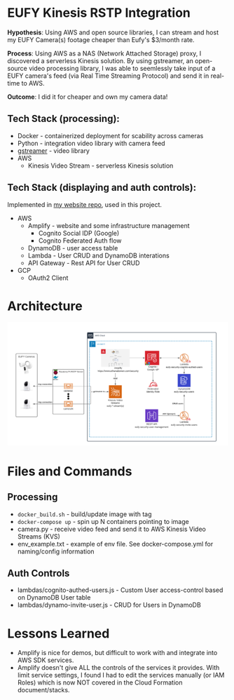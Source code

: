 # EUFY Kinesis RSTP Integration

**Hypothesis**: Using AWS and open source libraries, I can stream and host my EUFY Camera(s) footage cheaper than Eufy's $3/month rate.

**Process**: Using AWS as a NAS (Network Attached Storage) proxy, I discovered a serverless Kinesis solution. By using gstreamer, an open-source video processing library, I was able to seemlessly take input of a EUFY camera's feed (via Real Time Streaming Protocol) and send it in real-time to AWS.

**Outcome**: I did it for cheaper and own my camera data!

## Tech Stack (processing):
* Docker - containerized deployment for scability across cameras
* Python - integration video library with camera feed
* [gstreamer](https://docs.aws.amazon.com/kinesisvideostreams/latest/dg/examples-gstreamer-plugin.html) - video library
* AWS
  * Kinesis Video Stream - serverless Kinesis solution

## Tech Stack (displaying and auth controls):
Implemented in [my website repo](https://github.com/ethanabowen/PersonalWebsite), used in this project.
* AWS
  * Amplify - website and some infrastructure management
    * Cognito Social IDP (Google)
    * Cognito Federated Auth flow
  * DynamoDB - user access table
  * Lambda - User CRUD and DynamoDB interations
  * API Gateway - Rest API for User CRUD
* GCP
  * OAuth2 Client

# Architecture
![Architecture](architecture.png)


# Files and Commands

## Processing
* ``docker_build.sh`` - build/update image with tag
* ``docker-compose up`` - spin up N containers pointing to image
* camera.py - receive video feed and send it to AWS Kinesis Video Streams (KVS)
* env_example.txt - example of env file.  See docker-compose.yml for naming/config information

## Auth Controls
* lambdas/cognito-authed-users.js - Custom User access-control based on DynamoDB User table
* lambdas/dynamo-invite-user.js - CRUD for Users in DynamoDB

# Lessons Learned
* Amplify is nice for demos, but difficult to work with and integrate into AWS SDK services.
* Amplify doesn't give ALL the controls of the services it provides.  With limit service settings, I found I had to edit the services manually (or IAM Roles) which is now NOT covered in the Cloud Formation document/stacks.